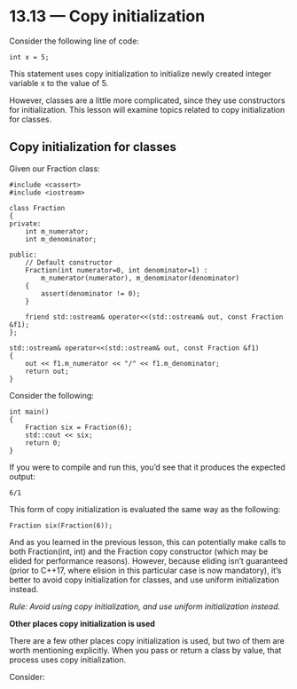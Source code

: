 # 13.13 — Copy initialization

Consider the following line of code:

```
int x = 5;
```

This statement uses copy initialization to initialize newly created integer variable x to the value of 5.

However, classes are a little more complicated, since they use constructors for initialization. This lesson will examine topics related to copy initialization for classes.

## Copy initialization for classes 

Given our Fraction class:

```
#include <cassert>
#include <iostream>
 
class Fraction
{
private:
    int m_numerator;
    int m_denominator;
 
public:
    // Default constructor
    Fraction(int numerator=0, int denominator=1) :
        m_numerator(numerator), m_denominator(denominator)
    {
        assert(denominator != 0);
    }
 
    friend std::ostream& operator<<(std::ostream& out, const Fraction &f1);
};
 
std::ostream& operator<<(std::ostream& out, const Fraction &f1)
{
	out << f1.m_numerator << "/" << f1.m_denominator;
	return out;
}
```

Consider the following:

```
int main()
{
    Fraction six = Fraction(6); 
    std::cout << six;
    return 0;
}
```

If you were to compile and run this, you’d see that it produces the expected output:

```
6/1
```

This form of copy initialization is evaluated the same way as the following:

```
Fraction six(Fraction(6));
```

And as you learned in the previous lesson, this can potentially make calls to both Fraction(int, int) and the Fraction copy constructor (which may be elided for performance reasons). However, because eliding isn’t guaranteed (prior to C++17, where elision in this particular case is now mandatory), it’s better to avoid copy initialization for classes, and use uniform initialization instead.

*Rule: Avoid using copy initialization, and use uniform initialization instead.*

**Other places copy initialization is used**

There are a few other places copy initialization is used, but two of them are worth mentioning explicitly. When you pass or return a class by value, that process uses copy initialization.

Consider:

